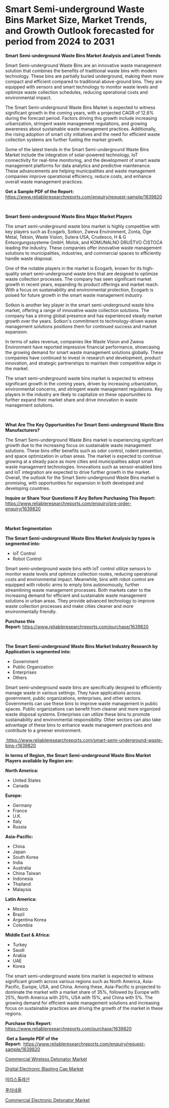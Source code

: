 <p><h1>Smart Semi-underground Waste Bins Market Size, Market Trends, and Growth Outlook forecasted for period from 2024 to 2031</h1></p><p><strong>Smart Semi-underground Waste Bins Market Analysis and Latest Trends</strong></p>
<p><p>Smart Semi-underground Waste Bins are an innovative waste management solution that combines the benefits of traditional waste bins with modern technology. These bins are partially buried underground, making them more compact and efficient compared to traditional above-ground bins. They are equipped with sensors and smart technology to monitor waste levels and optimize waste collection schedules, reducing operational costs and environmental impact.</p><p>The Smart Semi-underground Waste Bins Market is expected to witness significant growth in the coming years, with a projected CAGR of 12.6% during the forecast period. Factors driving this growth include increasing urbanization, stringent waste management regulations, and growing awareness about sustainable waste management practices. Additionally, the rising adoption of smart city initiatives and the need for efficient waste collection systems are further fueling the market growth.</p><p>Some of the latest trends in the Smart Semi-underground Waste Bins Market include the integration of solar-powered technology, IoT connectivity for real-time monitoring, and the development of smart waste management platforms for data analytics and predictive maintenance. These advancements are helping municipalities and waste management companies improve operational efficiency, reduce costs, and enhance overall waste management practices.</p></p>
<p><strong>Get a Sample PDF of the Report:&nbsp;</strong> <a href="https://www.reliableresearchreports.com/enquiry/request-sample/1639820">https://www.reliableresearchreports.com/enquiry/request-sample/1639820</a></p>
<p>&nbsp;</p>
<p><strong>Smart Semi-underground Waste Bins Major Market Players</strong></p>
<p><p>The smart semi-underground waste bins market is highly competitive with key players such as Ecogarb, Sotkon, Zweva Environment, Zonta, Öge Metal, Teksin, Waste Vision, Sutera USA, Crudesco, H & G Entsorgungssysteme GmbH, Molok, and KOMUNALNO DRUŠTVO ČISTOĆA leading the industry. These companies offer innovative waste management solutions to municipalities, industries, and commercial spaces to efficiently handle waste disposal.</p><p>One of the notable players in the market is Ecogarb, known for its high-quality smart semi-underground waste bins that are designed to optimize waste collection processes. The company has seen significant market growth in recent years, expanding its product offerings and market reach. With a focus on sustainability and environmental protection, Ecogarb is poised for future growth in the smart waste management industry.</p><p>Sotkon is another key player in the smart semi-underground waste bins market, offering a range of innovative waste collection solutions. The company has a strong global presence and has experienced steady market growth over the years. Sotkon's commitment to technology-driven waste management solutions positions them for continued success and market expansion.</p><p>In terms of sales revenue, companies like Waste Vision and Zweva Environment have reported impressive financial performance, showcasing the growing demand for smart waste management solutions globally. These companies have continued to invest in research and development, product innovation, and strategic partnerships to maintain their competitive edge in the market.</p><p>The smart semi-underground waste bins market is expected to witness significant growth in the coming years, driven by increasing urbanization, environmental concerns, and stringent waste management regulations. Key players in the industry are likely to capitalize on these opportunities to further expand their market share and drive innovation in waste management solutions.</p></p>
<p>&nbsp;</p>
<p><strong>What Are The Key Opportunities For Smart Semi-underground Waste Bins Manufacturers?</strong></p>
<p><p>The Smart Semi-underground Waste Bins market is experiencing significant growth due to the increasing focus on sustainable waste management solutions. These bins offer benefits such as odor control, rodent prevention, and space optimization in urban areas. The market is expected to continue growing at a steady pace as more cities and municipalities adopt smart waste management technologies. Innovations such as sensor-enabled bins and IoT integration are expected to drive further growth in the market. Overall, the outlook for the Smart Semi-underground Waste Bins market is promising, with opportunities for expansion in both developed and developing countries.</p></p>
<p><strong>Inquire or Share Your Questions If Any Before Purchasing This Report:</strong> <a href="https://www.reliableresearchreports.com/enquiry/pre-order-enquiry/1639820">https://www.reliableresearchreports.com/enquiry/pre-order-enquiry/1639820</a></p>
<p>&nbsp;</p>
<p><strong>Market Segmentation</strong></p>
<p><strong>The Smart Semi-underground Waste Bins Market Analysis by types is segmented into:</strong></p>
<p><ul><li>IoT Control</li><li>Robot Control</li></ul></p>
<p><p>Smart semi-underground waste bins with IoT control utilize sensors to monitor waste levels and optimize collection routes, reducing operational costs and environmental impact. Meanwhile, bins with robot control are equipped with robotic arms to empty bins autonomously, further streamlining waste management processes. Both markets cater to the increasing demand for efficient and sustainable waste management solutions in urban areas. They provide advanced technology to improve waste collection processes and make cities cleaner and more environmentally friendly.</p></p>
<p><strong>Purchase this Report:&nbsp;</strong><a href="https://www.reliableresearchreports.com/purchase/1639820">https://www.reliableresearchreports.com/purchase/1639820</a></p>
<p>&nbsp;</p>
<p><strong>The Smart Semi-underground Waste Bins Market Industry Research by Application is segmented into:</strong></p>
<p><ul><li>Government</li><li>Public Organization</li><li>Enterprises</li><li>Others</li></ul></p>
<p><p>Smart semi-underground waste bins are specifically designed to efficiently manage waste in various settings. They have applications across government, public organizations, enterprises, and other sectors. Governments can use these bins to improve waste management in public spaces. Public organizations can benefit from cleaner and more organized waste disposal systems. Enterprises can utilize these bins to promote sustainability and environmental responsibility. Other sectors can also take advantage of these bins to enhance waste management practices and contribute to a greener environment.</p></p>
<p><a href="https://www.reliableresearchreports.com/smart-semi-underground-waste-bins-r1639820">&nbsp;https://www.reliableresearchreports.com/smart-semi-underground-waste-bins-r1639820</a></p>
<p><strong>In terms of Region, the Smart Semi-underground Waste Bins Market Players available by Region are:</strong></p>
<p>
    <p> <strong> North America: </strong>
        <ul>
            <li>United States</li>
            <li>Canada</li>
        </ul>
        </p> 
    <p> <strong> Europe: </strong>
        <ul>
            <li>Germany</li>
            <li>France</li>
            <li>U.K.</li>
            <li>Italy</li>
            <li>Russia</li>
        </ul>
        </p> 
    <p> <strong> Asia-Pacific: </strong>
        <ul>
            <li>China</li>
            <li>Japan</li>
            <li>South Korea</li>
            <li>India</li>
            <li>Australia</li>
            <li>China Taiwan</li>
            <li>Indonesia</li>
            <li>Thailand</li>
            <li>Malaysia</li>
        </ul>
        </p> 
    <p> <strong> Latin America: </strong>
        <ul>
            <li>Mexico</li>
            <li>Brazil</li>
            <li>Argentina Korea</li>
            <li>Colombia</li>
        </ul>
        </p> 
    <p> <strong> Middle East & Africa: </strong>
        <ul>
            <li>Turkey</li>
            <li>Saudi</li>
            <li>Arabia</li>
            <li>UAE</li>
            <li>Korea</li>
        </ul>
    </p>
    </p>
<p><p>The smart semi-underground waste bins market is expected to witness significant growth across various regions such as North America, Asia-Pacific, Europe, USA, and China. Among these, Asia-Pacific is projected to dominate the market with a market share of 35%, followed by Europe with 25%, North America with 20%, USA with 15%, and China with 5%. The growing demand for efficient waste management solutions and increasing focus on sustainable practices are driving the growth of the market in these regions.</p></p>
<p><strong>Purchase this Report: </strong><a href="https://www.reliableresearchreports.com/purchase/1639820">https://www.reliableresearchreports.com/purchase/1639820</a></p>
<p>&nbsp;<strong>Get a Sample PDF of the Report:&nbsp;&nbsp;</strong><a href="https://www.reliableresearchreports.com/enquiry/request-sample/1639820">https://www.reliableresearchreports.com/enquiry/request-sample/1639820</a></p>
<p><strong></strong></p>
<p><p><a href="https://github.com/joannagoyvaerts/Market-Research-Report-List-4/blob/main/commercial-wireless-detonator-market.md">Commercial Wireless Detonator Market</a></p><p><a href="https://github.com/Hazelklievgspy6vdcsmu106w/Market-Research-Report-List-3/blob/main/digital-electronic-blasting-cap-market.md">Digital Electronic Blasting Cap Market</a></p><p><a href="https://github.com/risastia4/Market-Research-Report-List-2/blob/main/442935969679.md">미리스톨레산</a></p><p><a href="https://github.com/amuji413411/Market-Research-Report-List-2/blob/main/360668169678.md">푸라네올</a></p><p><a href="https://github.com/lubmix/Market-Research-Report-List-4/blob/main/commercial-electronic-detonator-market.md">Commercial Electronic Detonator Market</a></p></p>